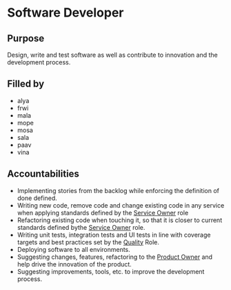 # Software Developer

## Purpose

Design, write and test software as well as contribute to innovation and the development process.

## Filled by

- alya
- frwi
- mala
- mope
- mosa
- sala
- paav
- vina

## Accountabilities

- Implementing stories from the backlog while enforcing the definition of done defined.
- Writing new code, remove code and change existing code in any service when applying standards defined by the [Service Owner](https://github.com/queueit/holacracy/blob/master/roles/service-owner.md) role
- Refactoring existing code when touching it, so that it is closer to current standards defined bythe [Service Owner](https://github.com/queueit/holacracy/blob/master/roles/service-owner.md) role.
- Writing unit tests, integration tests and UI tests in line with coverage targets and best practices set by the [Quality](https://github.com/queueit/holacracy/blob/master/roles/quality.md) Role.
- Deploying software to all environments.
- Suggesting changes, features, refactoring to the [Product Owner](https://github.com/queueit/holacracy/blob/master/roles/product-owner.md) and help drive the innovation of the product.
- Suggesting improvements, tools, etc. to improve the development process.

